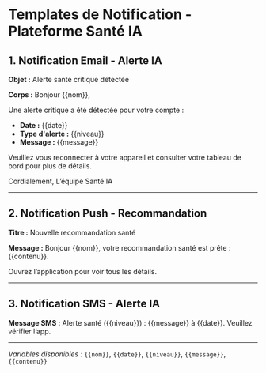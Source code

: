 # Templates de Notification - Plateforme Santé IA

## 1. Notification Email - Alerte IA
**Objet :** Alerte santé critique détectée

**Corps :**
Bonjour {{nom}},

Une alerte critique a été détectée pour votre compte :

- **Date :** {{date}}
- **Type d'alerte :** {{niveau}}
- **Message :** {{message}}

Veuillez vous reconnecter à votre appareil et consulter votre tableau de bord pour plus de détails.

Cordialement,
L’équipe Santé IA

---

## 2. Notification Push - Recommandation
**Titre :** Nouvelle recommandation santé

**Message :**
Bonjour {{nom}}, votre recommandation santé est prête : {{contenu}}.

Ouvrez l’application pour voir tous les détails.

---

## 3. Notification SMS - Alerte IA
**Message SMS :**
Alerte santé ({{niveau}}) : {{message}} à {{date}}. Veuillez vérifier l’app.

---

*Variables disponibles :* `{{nom}}`, `{{date}}`, `{{niveau}}`, `{{message}}`, `{{contenu}}`

